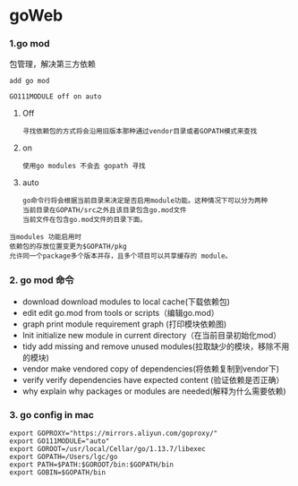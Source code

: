# goWeb

### 1.go mod

 包管理，解决第三方依赖

```
add go mod
```

```
GO111MODULE off on auto
```

1. Off 

   ```
   寻找依赖包的方式将会沿用旧版本那种通过vendor目录或者GOPATH模式来查找
   ```

2. on

   ```
   使用go modules 不会去 gopath 寻找
   ```

3. auto

   ```
   go命令行将会根据当前目录来决定是否启用module功能。这种情况下可以分为两种
   当前目录在GOPATH/src之外且该目录包含go.mod文件
   当前文件在包含go.mod文件的目录下面。
   ```

```
当modules 功能启用时
依赖包的存放位置变更为$GOPATH/pkg
允许同一个package多个版本并存，且多个项目可以共享缓存的 module。
```

###  2. go mod 命令

- download  download modules to local cache(下载依赖包)
- edit  edit go.mod from tools or scripts（编辑go.mod）
- graph print module requirement graph (打印模块依赖图)
- Init initialize new module in current directory（在当前目录初始化mod）
- tidy add missing and remove unused modules(拉取缺少的模块，移除不用的模块)
- vendor make vendored copy of dependencies(将依赖复制到vendor下)
- verify verify dependencies have expected content (验证依赖是否正确）
- why explain why packages or modules are needed(解释为什么需要依赖)

### 3. go config in mac

```
export GOPROXY="https://mirrors.aliyun.com/goproxy/"
export GO111MODULE="auto"
export GOROOT=/usr/local/Cellar/go/1.13.7/libexec
export GOPATH=/Users/lgc/go
export PATH=$PATH:$GOROOT/bin:$GOPATH/bin
export GOBIN=$GOPATH/bin
```

